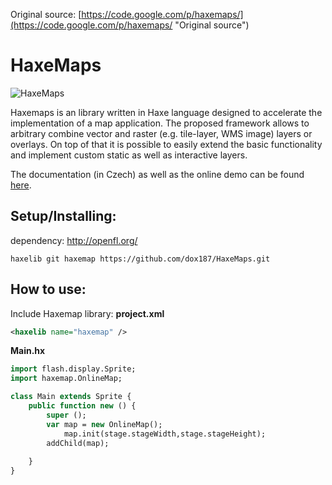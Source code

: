 Original source: [https://code.google.com/p/haxemaps/](https://code.google.com/p/haxemaps/ "Original source")

HaxeMaps
========

![HaxeMaps](http://www.fit.vutbr.cz/~vasicek/docs_imgs/map_index/haxemaps.png "HaxeMaps")

Haxemaps is an library written in Haxe language designed to accelerate the implementation of a map application. The proposed framework allows to arbitrary combine vector and raster (e.g. tile-layer, WMS image) layers or overlays. On top of that it is possible to easily extend the basic functionality and implement custom static as well as interactive layers.

The documentation (in Czech) as well as the online demo can be found [here]. 

[here]: http://www.fit.vutbr.cz/~vasicek/docs/map_index.htm


## Setup/Installing:

dependency: http://openfl.org/

```
haxelib git haxemap https://github.com/dox187/HaxeMaps.git
```

## How to use:

Include Haxemap library: 
**project.xml**
```xml
<haxelib name="haxemap" />
```

**Main.hx**
```haxe
import flash.display.Sprite;
import haxemap.OnlineMap;

class Main extends Sprite {
	public function new () {
		super ();
		var map = new OnlineMap();
			map.init(stage.stageWidth,stage.stageHeight);
		addChild(map);
		
	}
}
```

